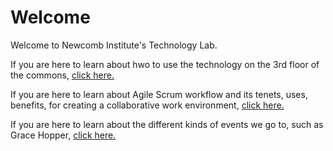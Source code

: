 # Welcome

Welcome to Newcomb Institute's Technology Lab. 

If you are here to learn about hwo to use the technology on the 3rd floor of the commons, [click here.](https://github.com/newcombtech/Tech-Lab/blob/main/Commons%20Technology/Commons-Technology.md)

If you are here to learn about Agile Scrum workflow and its tenets, uses, benefits, for creating a collaborative work environment, [click here.](https://github.com/newcombtech/Tech-Lab/blob/main/Technology%20Lab/Outcomes_and_values.md)

If you are here to learn about the different kinds of events we go to, such as Grace Hopper, [click here.](https://github.com/newcombtech/Tech-Lab/blob/main/Grace%20Hopper%20Celebration/GraceHopperConferenceSteps.md)
